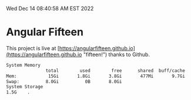 Wed Dec 14 08:40:58 AM EST 2022

# Angular Fifteen


This project is live at [https://angularfifteen.github.io](https://angularfifteen.github.io "fifteen!") thanks to Github.

```bash
System Memory
               total        used        free      shared  buff/cache   available
Mem:            15Gi       1.8Gi       3.8Gi       477Mi       9.7Gi        12Gi
Swap:          8.0Gi          0B       8.0Gi
System Storage
1.5G	.
```
```bash

